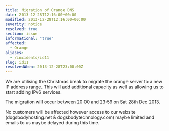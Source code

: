 ```yaml
---
title: Migration of Orange DNS
date: 2013-12-28T12:16:00+00:00
modified: 2013-12-28T12:16:00+00:00
severity: notice
resolved: true
section: issue
informational: "true"
affected:
  - Orange
aliases:
  - /incidents/id11
slug: id11
resolvedWhen: 2013-12-28T23:00:00Z
---
```


We are utilising the Christmas break to migrate the orange server to a new IP address range. This will add additional capacity as well as allowing us to start adding IPv6 services.

The migration will occur between 20:00 and 23:59 on Sat 28th Dec 2013.

No customers will be affected however access to our website (dogsbodyhosting.net & dogsbodytechnology.com) maybe limited and emails to us maybe delayed during this time.

